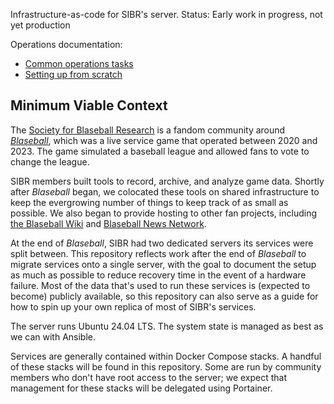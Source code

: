 Infrastructure-as-code for SIBR's server. Status: Early work in progress, not yet production

Operations documentation:

- [Common operations tasks](./docs/ops.md)
- [Setting up from scratch](./docs/setup.md)

## Minimum Viable Context

The [Society for Blaseball Research](https://sibr.dev/) is a fandom community around [_Blaseball_](https://en.wikipedia.org/wiki/Blaseball), which was a live service game that operated between 2020 and 2023. The game simulated a baseball league and allowed fans to vote to change the league.

SIBR members built tools to record, archive, and analyze game data. Shortly after _Blaseball_ began, we colocated these tools on shared infrastructure to keep the evergrowing number of things to keep track of as small as possible. We also began to provide hosting to other fan projects, including [the Blaseball Wiki](https://blaseball.wiki/) and [Blaseball News Network](https://blaseball.news/).

At the end of _Blaseball_, SIBR had two dedicated servers its services were split between. This repository reflects work after the end of _Blaseball_ to migrate services onto a single server, with the goal to document the setup as much as possible to reduce recovery time in the event of a hardware failure. Most of the data that's used to run these services is (expected to become) publicly available, so this repository can also serve as a guide for how to spin up your own replica of most of SIBR's services.

The server runs Ubuntu 24.04 LTS. The system state is managed as best as we can with Ansible.

Services are generally contained within Docker Compose stacks. A handful of these stacks will be found in this repository. Some are run by community members who don't have root access to the server; we expect that management for these stacks will be delegated using Portainer.
